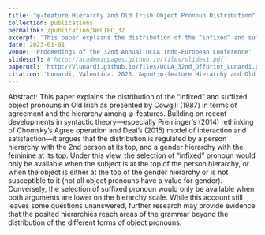 ```yaml
---
title: "φ-feature Hierarchy and Old Irish Object Pronoun Distribution"
collection: publications
permalink: /publication/WeCIEC_32
excerpt: 'This paper explains the distribution of the “infixed” and suffixed object pronouns in Old Irish in terms of agreement and hierarchy among φ-features.'
date: 2023-01-01
venue: 'Proceedings of the 32nd Annual UCLA Indo-European Conference'
slidesurl: #'http://academicpages.github.io/files/slides1.pdf'
paperurl: 'http://vlunardi.github.io/files/UCLA_32nd_Offprint_Lunardi.pdf'
citation: 'Lunardi, Valentina. 2023. &quot;φ-feature Hierarchy and Old Irish Object Pronoun Distribution.&quot; <i>Proceedings of the 32nd Annual UCLA Indo-European Conference</i>. Hamburg: Helmut Buske Verlag.'
---
```


Abstract: This paper explains the distribution of the “infixed” and suffixed object pronouns in Old Irish as presented by Cowgill (1987) in terms of agreement and the hierarchy among φ-features. Building on recent developments in syntactic theory—especially Preminger’s (2014) rethinking of Chomsky’s Agree operation and Deal’s (2015) model of interaction and satisfaction—it argues that the distribution is regulated by a person hierarchy with the 2nd person at its top, and a gender hierarchy with the feminine at its top. Under this view, the selection of “infixed” pronoun would only be available when the subject is at the top of the person hierarchy, or when the object is either at the top of the gender hierarchy or is not susceptible to it (not all object pronouns have a value for gender). Conversely, the selection of suffixed pronoun would only be available when both arguments are lower on the hierarchy scale. While this account still leaves some questions unanswered, further research may provide evidence that the posited hierarchies reach areas of the grammar beyond the distribution of the different forms of object pronouns.